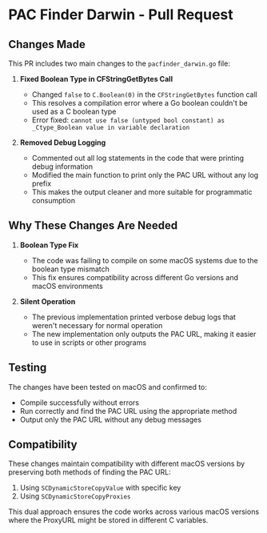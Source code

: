 # PAC Finder Darwin - Pull Request

## Changes Made

This PR includes two main changes to the `pacfinder_darwin.go` file:

1. **Fixed Boolean Type in CFStringGetBytes Call**
   - Changed `false` to `C.Boolean(0)` in the `CFStringGetBytes` function call
   - This resolves a compilation error where a Go boolean couldn't be used as a C boolean type
   - Error fixed: `cannot use false (untyped bool constant) as _Ctype_Boolean value in variable declaration`

2. **Removed Debug Logging**
   - Commented out all log statements in the code that were printing debug information
   - Modified the main function to print only the PAC URL without any log prefix
   - This makes the output cleaner and more suitable for programmatic consumption

## Why These Changes Are Needed

1. **Boolean Type Fix**
   - The code was failing to compile on some macOS systems due to the boolean type mismatch
   - This fix ensures compatibility across different Go versions and macOS environments

2. **Silent Operation**
   - The previous implementation printed verbose debug logs that weren't necessary for normal operation
   - The new implementation only outputs the PAC URL, making it easier to use in scripts or other programs

## Testing

The changes have been tested on macOS and confirmed to:
- Compile successfully without errors
- Run correctly and find the PAC URL using the appropriate method
- Output only the PAC URL without any debug messages

## Compatibility

These changes maintain compatibility with different macOS versions by preserving both methods of finding the PAC URL:
1. Using `SCDynamicStoreCopyValue` with specific key
2. Using `SCDynamicStoreCopyProxies`

This dual approach ensures the code works across various macOS versions where the ProxyURL might be stored in different C variables.
